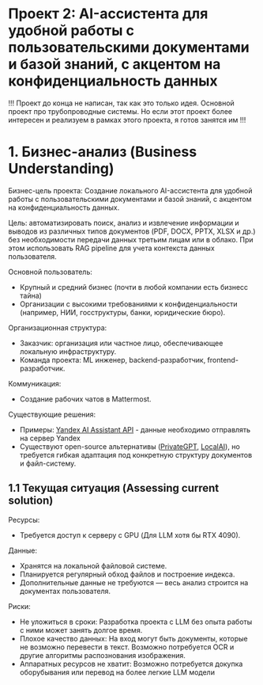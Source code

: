 # Проект 2: AI-ассистента для удобной работы с пользовательскими документами и базой знаний, с акцентом на конфиденциальность данных

!!! Проект до конца не написан, так как это только идея. Основной проект про трубопроводные системы. Но если этот проект более интересен и реализуем в рамках этого проекта, я готов занятся им !!!

# 1.  Бизнес-анализ (Business Understanding)

Бизнес-цель проекта:
Создание локального AI-ассистента для удобной работы с пользовательскими документами и базой знаний, с акцентом на конфиденциальность данных.

Цель: автоматизировать поиск, анализ и извлечение информации и выводов из различных типов документов (PDF, DOCX, PPTX, XLSX и др.) без необходимости передачи данных третьим лицам или в облако. При этом использовать RAG pipeline для учета контекста данных пользователя. 

Основной пользователь:
- Крупный и средний бизнес (почти в любой компании есть бизнесс тайна)
- Организации с высокими требованиями к конфиденциальности (например, НИИ, госструктуры, банки, юридические бюро).

Организационная структура:
- Заказчик: организация или частное лицо, обеспечивающее локальную инфраструктуру.
- Команда проекта: ML инженер, backend-разработчик, frontend-разработчик.

Коммуникация:
- Создание рабочих чатов в Mattermost.

Существующие решения:
- Примеры: [Yandex AI Assistant API](https://yandex.cloud/ru/docs/foundation-models/concepts/assistant/?utm_referrer=about%3Ablank#content) - данные необходимо отправлять на сервер Yandex
- Существуют open-source альтернативы ([PrivateGPT](https://github.com/zylon-ai/private-gpt), [LocalAI](https://github.com/mudler/LocalAI)), но требуется гибкая адаптация под конкретную структуру документов и файл-систему.



## 1.1 Текущая ситуация (Assessing current solution)

Ресурсы:
- Требуется доступ к серверу с GPU (Для LLM хотя бы RTX 4090).

Данные:
- Хранятся на локальной файловой системе.
- Планируется регулярный обход файлов и построение индекса.
- Дополнительные данные не требуются — весь анализ строится на документах пользователя.

Риски:
- Не уложиться в сроки: Разработка проекта с LLM без опыта работы с ними может занять долгое время.
- Плохое качество данных: На вход могут быть документы, которые не возможно перевести в текст. Возможно потребуется OCR и другие алгоритмы распознования изображения.
- Аппаратных ресурсов не хватит: Возможно потребуется докупка оборубывания или перевод на более легкие LLM модели


